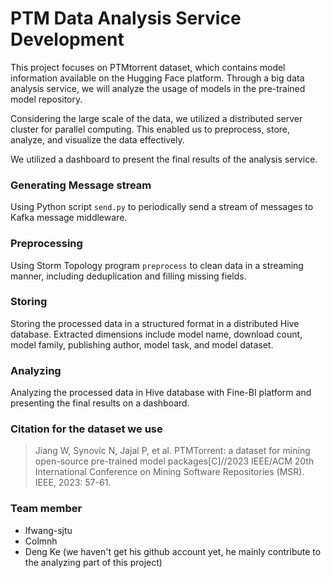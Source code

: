 # PTM Data Analysis Service Development
This project focuses on PTMtorrent dataset, which contains model information available on the Hugging Face platform. Through a big data analysis service, we will analyze the usage of models in the pre-trained model repository.

Considering the large scale of the data, we utilized a distributed server cluster for parallel computing. This enabled us to preprocess, store, analyze, and visualize the data effectively. 


We utilized a dashboard to present the final results of the analysis service.

### Generating Message stream
Using Python script `send.py` to periodically send a stream of messages to Kafka message middleware.

### Preprocessing
Using Storm Topology program `preprocess` to clean data in a streaming manner, including deduplication and filling missing fields.

### Storing
Storing the processed data in a structured format in a distributed Hive database. Extracted dimensions include model name, download count, model family, publishing author, model task, and model dataset.

### Analyzing
Analyzing the processed data in Hive database with Fine-BI platform and presenting the final results on a dashboard.

### Citation for the dataset we use
> Jiang W, Synovic N, Jajal P, et al. PTMTorrent: a dataset for mining open-source pre-trained model packages[C]//2023 IEEE/ACM 20th International Conference on Mining Software Repositories (MSR). IEEE, 2023: 57-61.

### Team member
- lfwang-sjtu
- Colmnh
- Deng Ke (we haven't get his github account yet, he mainly contribute to the analyzing part of this project)